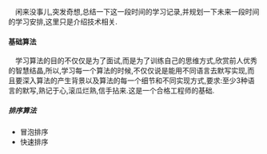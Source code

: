 &emsp;闲来没事儿,突发奇想,总结一下这一段时间的学习记录,并规划一下未来一段时间的学习安排,这里只是介绍技术相关.

#### 基础算法

&emsp;学习算法的目的不仅仅是为了面试,而是为了训练自己的思维方式,欣赏前人优秀的智慧结晶,所以,学习每一个算法的时候,不仅仅说是能用不同语言去默写实现,而且要深入算法的产生背景以及算法的每一个细节和不同实现方式,要求:至少3种语言的默写,熟记于心,滚瓜烂熟,信手拈来.这是一个合格工程师的基础.

##### 排序算法

* 冒泡排序
* 快速排序
